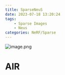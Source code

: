```yaml
---
title: SparseNeuS
date: 2023-07-18 13:20:24
tags:
    - Sparse Images
    - Neus
categories: NeRF/Sparse
---
```


![image.png](https://raw.githubusercontent.com/yq010105/Blog_images/main/pictures/20230718133443.png)


<!-- more -->

# AIR


